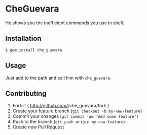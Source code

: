 # CheGuevara

  He shows you the inefficient commands you use in shell.

## Installation

    $ gem install che_guevara

## Usage

  Just add to the path and call him with `che_guevara`.

## Contributing

1. Fork it ( http://github.com/<my-github-username>/che_guevara/fork )
2. Create your feature branch (`git checkout -b my-new-feature`)
3. Commit your changes (`git commit -am 'Add some feature'`)
4. Push to the branch (`git push origin my-new-feature`)
5. Create new Pull Request
